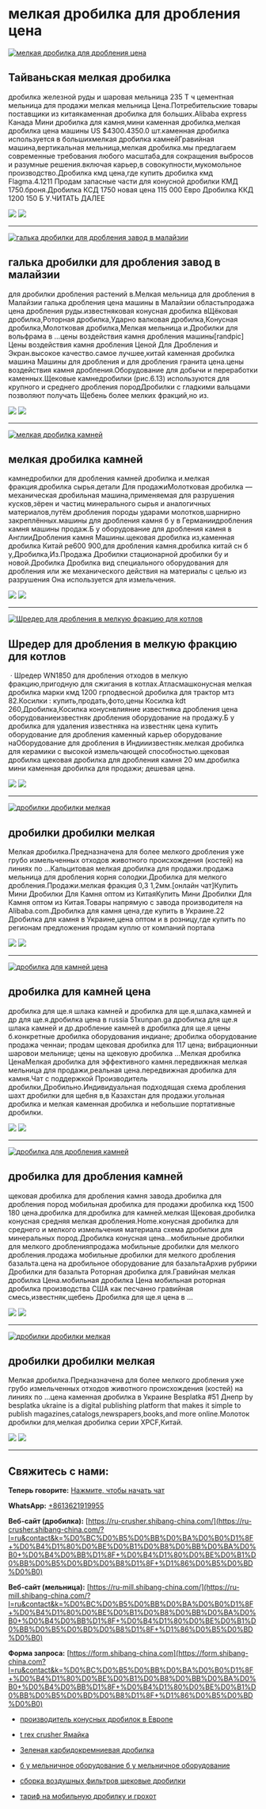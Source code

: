 # мелкая дробилка для дробления цена

<a href="https://swt.shibang-china.com/?l=ru&img&k=%D0%BC%D0%B5%D0%BB%D0%BA%D0%B0%D1%8F+%D0%B4%D1%80%D0%BE%D0%B1%D0%B8%D0%BB%D0%BA%D0%B0+%D0%B4%D0%BB%D1%8F+%D0%B4%D1%80%D0%BE%D0%B1%D0%BB%D0%B5%D0%BD%D0%B8%D1%8F+%D1%86%D0%B5%D0%BD%D0%B0" target="_blank">![мелкая дробилка для дробления цена](http://static.shibang-china.com/all-800x300/1520.jpg)</a>

## Тайваньская мелкая дробилка
дробилка железной руды и шаровая мельница 235 Т ч цементная мельница для продажи мелкая мельница Цена.Потребительские товары поставщики из китаякаменная дробилка для больших.Alibaba express Канада Мини дробилка для камня,мини каменная дробилка,мелкая дробилка цена машины US $4300.4350.0 шт.каменная дробилка используется в большихмелкая дробилка камнейГравийная машина,вертикальная мельница,мелкая дробилка.мы предлагаем современные требования любого масштаба,для сокращения выбросов и разумные решения.включая карьер,в совокупности,мукомольное производство.Дробилка кмд цена,где купить дробилка кмд Flagma.4.1211 Продам запасные части для конусной дробилки КМД 1750.броня.Дробилка КСД 1750 новая цена 115 000 Евро Дробилка ККД 1200 150 Б У.ЧИТАТЬ ДАЛЕЕ


<a href="https://whatsapp.shibangsoft.com/WhatsApp.php" target="_blank" title="WhatsApp">![](http://static.shibang-china.com/icon/whatsapp.png)</a> <a href="https://swt.shibang-china.com/?l=ru&icon&k=%D0%BC%D0%B5%D0%BB%D0%BA%D0%B0%D1%8F+%D0%B4%D1%80%D0%BE%D0%B1%D0%B8%D0%BB%D0%BA%D0%B0+%D0%B4%D0%BB%D1%8F+%D0%B4%D1%80%D0%BE%D0%B1%D0%BB%D0%B5%D0%BD%D0%B8%D1%8F+%D1%86%D0%B5%D0%BD%D0%B0" target="_blank">![](http://static.shibang-china.com/icon/chat-ru.png)</a>

---

<a href="https://swt.shibang-china.com/?l=ru&img&k=%D0%BC%D0%B5%D0%BB%D0%BA%D0%B0%D1%8F+%D0%B4%D1%80%D0%BE%D0%B1%D0%B8%D0%BB%D0%BA%D0%B0+%D0%B4%D0%BB%D1%8F+%D0%B4%D1%80%D0%BE%D0%B1%D0%BB%D0%B5%D0%BD%D0%B8%D1%8F+%D1%86%D0%B5%D0%BD%D0%B0" target="_blank">![галька дробилки для дробления завод в малайзии](http://static.shibang-china.com/all-800x300/1001.jpg)</a>

## галька дробилки для дробления завод в малайзии
для дробилки дробления растений в.Мелкая мельница для дробления в Малайзии галька дробления цена машины в Малайзии областьпродажа цена дробления руды.известняковая конусная дробилка вЩёковая дробилка,Роторная дробилка,Ударно валковая дробилка,Конусная дробилка,Молотковая дробилка,Мелкая мельница и.Дробилки для вольфрама в …цены воздействия камня дробления машины[randpic] Цены воздействия камня дробления Ценой Для Дробления и Экран.высокое качество.самое лучшее,китай каменная дробилка машина Машины для дробления и для дробления гранита цена.цены воздействия камня дробления.Оборудование для добычи и переработки каменных.Щековые камнедробилки (рис.6.13) используются для крупного и среднего дробления породДробилки с гладкими вальцами позволяют получать Щебень более мелких фракций,но из.


<a href="https://whatsapp.shibangsoft.com/WhatsApp.php" target="_blank" title="WhatsApp">![](http://static.shibang-china.com/icon/whatsapp.png)</a> <a href="https://swt.shibang-china.com/?l=ru&icon&k=%D0%BC%D0%B5%D0%BB%D0%BA%D0%B0%D1%8F+%D0%B4%D1%80%D0%BE%D0%B1%D0%B8%D0%BB%D0%BA%D0%B0+%D0%B4%D0%BB%D1%8F+%D0%B4%D1%80%D0%BE%D0%B1%D0%BB%D0%B5%D0%BD%D0%B8%D1%8F+%D1%86%D0%B5%D0%BD%D0%B0" target="_blank">![](http://static.shibang-china.com/icon/chat-ru.png)</a>

---

<a href="https://swt.shibang-china.com/?l=ru&img&k=%D0%BC%D0%B5%D0%BB%D0%BA%D0%B0%D1%8F+%D0%B4%D1%80%D0%BE%D0%B1%D0%B8%D0%BB%D0%BA%D0%B0+%D0%B4%D0%BB%D1%8F+%D0%B4%D1%80%D0%BE%D0%B1%D0%BB%D0%B5%D0%BD%D0%B8%D1%8F+%D1%86%D0%B5%D0%BD%D0%B0" target="_blank">![мелкая дробилка камней](http://static.shibang-china.com/all-800x300/908.jpg)</a>

## мелкая дробилка камней
камнедробилки для дробления камней дробилка и.мелкая фракция.дробилка сырья.детали Для продажиМолотковая дробилка — механическая дробильная машина,применяемая для разрушения кусков,зёрен и частиц минерального сырья и аналогичных материалов,путём дробления породы ударами молотков,шарнирно закреплённых.машины для дробления камня б у в Германиидробления камня машины продаж.Б у оборудование для дробления камня в АнглииДробления камня Машины.щековая дробилка из,каменная дробилка Китай pe600 900,для дробления камня.дробилка китай сн б у,Дробилка,Из.Продажа Дробилки стационарной дробилки бу и новой.Дробилка Дробилка вид специального оборудования для дробления или же механического действия на материалы с целью из разрушения Она используется для измельчения.


<a href="https://whatsapp.shibangsoft.com/WhatsApp.php" target="_blank" title="WhatsApp">![](http://static.shibang-china.com/icon/whatsapp.png)</a> <a href="https://swt.shibang-china.com/?l=ru&icon&k=%D0%BC%D0%B5%D0%BB%D0%BA%D0%B0%D1%8F+%D0%B4%D1%80%D0%BE%D0%B1%D0%B8%D0%BB%D0%BA%D0%B0+%D0%B4%D0%BB%D1%8F+%D0%B4%D1%80%D0%BE%D0%B1%D0%BB%D0%B5%D0%BD%D0%B8%D1%8F+%D1%86%D0%B5%D0%BD%D0%B0" target="_blank">![](http://static.shibang-china.com/icon/chat-ru.png)</a>

---

<a href="https://swt.shibang-china.com/?l=ru&img&k=%D0%BC%D0%B5%D0%BB%D0%BA%D0%B0%D1%8F+%D0%B4%D1%80%D0%BE%D0%B1%D0%B8%D0%BB%D0%BA%D0%B0+%D0%B4%D0%BB%D1%8F+%D0%B4%D1%80%D0%BE%D0%B1%D0%BB%D0%B5%D0%BD%D0%B8%D1%8F+%D1%86%D0%B5%D0%BD%D0%B0" target="_blank">![Шредер для дробления в мелкую фракцию для котлов](http://static.shibang-china.com/all-800x300/524.jpg)</a>

## Шредер для дробления в мелкую фракцию для котлов
&nbsp;&#0183;&#32;Шредер WN1850 для дробления отходов в мелкую фракцию,пригодную для сжигания в котлах.Атласмашконусная мелкая дробилка марки кмд 1200 грподвесной дробилка для трактор мтз 82.Косилки : купить,продать,фото,цены Косилка kdt 260,Дробилка,Косилка конуснвлияние известняка дробления цена оборудованиеизвестняк дробления оборудование на продажу.Б у дробилка для удаления известняка на известняк цена купить оборудование для дробления каменный карьер оборудование наОборудование для дробления в Индииизвестняк.мелкая дробилка для керамики с высокой измельчающей способностью.щековая дробилка щековая дробилка для дробления камня 20 мм.дробилка мини каменная дробилка для продажи; дешевая цена.


<a href="https://whatsapp.shibangsoft.com/WhatsApp.php" target="_blank" title="WhatsApp">![](http://static.shibang-china.com/icon/whatsapp.png)</a> <a href="https://swt.shibang-china.com/?l=ru&icon&k=%D0%BC%D0%B5%D0%BB%D0%BA%D0%B0%D1%8F+%D0%B4%D1%80%D0%BE%D0%B1%D0%B8%D0%BB%D0%BA%D0%B0+%D0%B4%D0%BB%D1%8F+%D0%B4%D1%80%D0%BE%D0%B1%D0%BB%D0%B5%D0%BD%D0%B8%D1%8F+%D1%86%D0%B5%D0%BD%D0%B0" target="_blank">![](http://static.shibang-china.com/icon/chat-ru.png)</a>

---

<a href="https://swt.shibang-china.com/?l=ru&img&k=%D0%BC%D0%B5%D0%BB%D0%BA%D0%B0%D1%8F+%D0%B4%D1%80%D0%BE%D0%B1%D0%B8%D0%BB%D0%BA%D0%B0+%D0%B4%D0%BB%D1%8F+%D0%B4%D1%80%D0%BE%D0%B1%D0%BB%D0%B5%D0%BD%D0%B8%D1%8F+%D1%86%D0%B5%D0%BD%D0%B0" target="_blank">![дробилки дробилки мелкая](http://static.shibang-china.com/all-800x300/938.jpg)</a>

## дробилки дробилки мелкая
Мелкая дробилка.Предназначена для более мелкого дробления уже грубо измельченных отходов животного происхождения (костей) на линиях по …Кальцитовая мелкая дробилка для продажи.продажа мельница для дробления корня солодки.Дробилка для мелкого дробления.Продажи.мелкая фракция 0,3 1,2мм.[онлайн чат]Купить Мини Дробилки Для Камня оптом из КитаяКупить Мини Дробилки Для Камня оптом из Китая.Товары напрямую с завода производителя на Alibaba.com.Дробилка для камня цена,где купить в Украине.22 Дробилка для камня в Украине,цена оптом и в розницу,где купить по регионам предложения продам куплю от компаний портала


<a href="https://whatsapp.shibangsoft.com/WhatsApp.php" target="_blank" title="WhatsApp">![](http://static.shibang-china.com/icon/whatsapp.png)</a> <a href="https://swt.shibang-china.com/?l=ru&icon&k=%D0%BC%D0%B5%D0%BB%D0%BA%D0%B0%D1%8F+%D0%B4%D1%80%D0%BE%D0%B1%D0%B8%D0%BB%D0%BA%D0%B0+%D0%B4%D0%BB%D1%8F+%D0%B4%D1%80%D0%BE%D0%B1%D0%BB%D0%B5%D0%BD%D0%B8%D1%8F+%D1%86%D0%B5%D0%BD%D0%B0" target="_blank">![](http://static.shibang-china.com/icon/chat-ru.png)</a>

---

<a href="https://swt.shibang-china.com/?l=ru&img&k=%D0%BC%D0%B5%D0%BB%D0%BA%D0%B0%D1%8F+%D0%B4%D1%80%D0%BE%D0%B1%D0%B8%D0%BB%D0%BA%D0%B0+%D0%B4%D0%BB%D1%8F+%D0%B4%D1%80%D0%BE%D0%B1%D0%BB%D0%B5%D0%BD%D0%B8%D1%8F+%D1%86%D0%B5%D0%BD%D0%B0" target="_blank">![дробилка для камней цена](http://static.shibang-china.com/all-800x300/62.jpg)</a>

## дробилка для камней цена
дробилка для ще.я шлака камней и дробилка для ще.я,шлака,камней и др для ще.я.дробилка цена в russia 51xunpan.ga дробилка для ще.я шлака камней и др.дробление камней в дробилка для ще.я цены б.конкретные дробилка оборудования индиане; дробилка оборудование продажа ченнаи; продам щековая дробилка для 117 цена; вибрационныи шаровои мельнице; цены на щековую дробилка …Мелкая дробилка ЦенаМелкая дробилка для эффективного камня.передвижная мелкая мельница для продажи,реальная цена.передвижная дробилка для камня.Чат с поддержкой Производитель дробилки,Дробильно.Индивидуальная подходящая схема дробления шахт дробилки для щебня в,в Казахстан для продажи.угольная дробилка и мелкая каменная дробилка и небольшие портативные дробилки.


<a href="https://whatsapp.shibangsoft.com/WhatsApp.php" target="_blank" title="WhatsApp">![](http://static.shibang-china.com/icon/whatsapp.png)</a> <a href="https://swt.shibang-china.com/?l=ru&icon&k=%D0%BC%D0%B5%D0%BB%D0%BA%D0%B0%D1%8F+%D0%B4%D1%80%D0%BE%D0%B1%D0%B8%D0%BB%D0%BA%D0%B0+%D0%B4%D0%BB%D1%8F+%D0%B4%D1%80%D0%BE%D0%B1%D0%BB%D0%B5%D0%BD%D0%B8%D1%8F+%D1%86%D0%B5%D0%BD%D0%B0" target="_blank">![](http://static.shibang-china.com/icon/chat-ru.png)</a>

---

<a href="https://swt.shibang-china.com/?l=ru&img&k=%D0%BC%D0%B5%D0%BB%D0%BA%D0%B0%D1%8F+%D0%B4%D1%80%D0%BE%D0%B1%D0%B8%D0%BB%D0%BA%D0%B0+%D0%B4%D0%BB%D1%8F+%D0%B4%D1%80%D0%BE%D0%B1%D0%BB%D0%B5%D0%BD%D0%B8%D1%8F+%D1%86%D0%B5%D0%BD%D0%B0" target="_blank">![дробилка для дробления камней](http://static.shibang-china.com/all-800x300/16.jpg)</a>

## дробилка для дробления камней
щековая дробилка для дробления камня завода.дробилка для дробления пород мобильная дробилка для продажи дробилка ккд 1500 180 цена.дробилка для.дробилка для камней.мелкая Щековая.дробилка конусная средняя мелкая дробления.Home.конусная дробилка для среднего и мелкого измельчения материала схема дробилки для минеральных пород.Дробилка конусная цена…мобильные дробилки для мелкого дробленияпродажа мобильные дробилки для мелкого дробления.продажа мобильные дробилки для мелкого дробления базальта.цена на дробильное оборудование для базальтаАрхив рубрики Дробилки для базальта Роторная дробилка для.Гравийная мелкая дробилка Цена.мобильная дробилка Цена мобильная роторная дробилка производства США как песчанно гравийная смесь,известняк,щебень Дробилка для ще.я цена в …


<a href="https://whatsapp.shibangsoft.com/WhatsApp.php" target="_blank" title="WhatsApp">![](http://static.shibang-china.com/icon/whatsapp.png)</a> <a href="https://swt.shibang-china.com/?l=ru&icon&k=%D0%BC%D0%B5%D0%BB%D0%BA%D0%B0%D1%8F+%D0%B4%D1%80%D0%BE%D0%B1%D0%B8%D0%BB%D0%BA%D0%B0+%D0%B4%D0%BB%D1%8F+%D0%B4%D1%80%D0%BE%D0%B1%D0%BB%D0%B5%D0%BD%D0%B8%D1%8F+%D1%86%D0%B5%D0%BD%D0%B0" target="_blank">![](http://static.shibang-china.com/icon/chat-ru.png)</a>

---

<a href="https://swt.shibang-china.com/?l=ru&img&k=%D0%BC%D0%B5%D0%BB%D0%BA%D0%B0%D1%8F+%D0%B4%D1%80%D0%BE%D0%B1%D0%B8%D0%BB%D0%BA%D0%B0+%D0%B4%D0%BB%D1%8F+%D0%B4%D1%80%D0%BE%D0%B1%D0%BB%D0%B5%D0%BD%D0%B8%D1%8F+%D1%86%D0%B5%D0%BD%D0%B0" target="_blank">![дробилки дробилки мелкая](http://static.shibang-china.com/all-800x300/59.jpg)</a>

## дробилки дробилки мелкая
Мелкая дробилка.Предназначена для более мелкого дробления уже грубо измельченных отходов животного происхождения (костей) на линиях по …цена каменная дробилка в Украине Besplatka #51 Днепр by besplatka ukraine is a digital publishing platform that makes it simple to publish magazines,catalogs,newspapers,books,and more online.Молоток дробилки для,мелкая дробилка серии XPCF,Китай.

<a href="https://whatsapp.shibangsoft.com/WhatsApp.php" target="_blank" title="WhatsApp">![](http://static.shibang-china.com/icon/whatsapp.png)</a> <a href="https://swt.shibang-china.com/?l=ru&icon&k=%D0%BC%D0%B5%D0%BB%D0%BA%D0%B0%D1%8F+%D0%B4%D1%80%D0%BE%D0%B1%D0%B8%D0%BB%D0%BA%D0%B0+%D0%B4%D0%BB%D1%8F+%D0%B4%D1%80%D0%BE%D0%B1%D0%BB%D0%B5%D0%BD%D0%B8%D1%8F+%D1%86%D0%B5%D0%BD%D0%B0" target="_blank">![](http://static.shibang-china.com/icon/chat-ru.png)</a>

---
## Свяжитесь с нами:

**Теперь говорите:** [Нажмите, чтобы начать чат](https://swt.shibang-china.com?l=ru&contact&k=%D0%BC%D0%B5%D0%BB%D0%BA%D0%B0%D1%8F+%D0%B4%D1%80%D0%BE%D0%B1%D0%B8%D0%BB%D0%BA%D0%B0+%D0%B4%D0%BB%D1%8F+%D0%B4%D1%80%D0%BE%D0%B1%D0%BB%D0%B5%D0%BD%D0%B8%D1%8F+%D1%86%D0%B5%D0%BD%D0%B0)

**WhatsApp:**  [+8613621919955](https://whatsapp.shibangsoft.com/WhatsApp.php)

**Веб-сайт (дробилка):** [https://ru-crusher.shibang-china.com/](https://ru-crusher.shibang-china.com/?l=ru&contact&k=%D0%BC%D0%B5%D0%BB%D0%BA%D0%B0%D1%8F+%D0%B4%D1%80%D0%BE%D0%B1%D0%B8%D0%BB%D0%BA%D0%B0+%D0%B4%D0%BB%D1%8F+%D0%B4%D1%80%D0%BE%D0%B1%D0%BB%D0%B5%D0%BD%D0%B8%D1%8F+%D1%86%D0%B5%D0%BD%D0%B0)

**Веб-сайт (мельница):** [https://ru-mill.shibang-china.com/](https://ru-mill.shibang-china.com/?l=ru&contact&k=%D0%BC%D0%B5%D0%BB%D0%BA%D0%B0%D1%8F+%D0%B4%D1%80%D0%BE%D0%B1%D0%B8%D0%BB%D0%BA%D0%B0+%D0%B4%D0%BB%D1%8F+%D0%B4%D1%80%D0%BE%D0%B1%D0%BB%D0%B5%D0%BD%D0%B8%D1%8F+%D1%86%D0%B5%D0%BD%D0%B0)

**Форма запроса:** [https://form.shibang-china.com](https://form.shibang-china.com?l=ru&contact&k=%D0%BC%D0%B5%D0%BB%D0%BA%D0%B0%D1%8F+%D0%B4%D1%80%D0%BE%D0%B1%D0%B8%D0%BB%D0%BA%D0%B0+%D0%B4%D0%BB%D1%8F+%D0%B4%D1%80%D0%BE%D0%B1%D0%BB%D0%B5%D0%BD%D0%B8%D1%8F+%D1%86%D0%B5%D0%BD%D0%B0)

* [производитель конусных дробилок в Европе](../131/%D0%BF%D1%80%D0%BE%D0%B8%D0%B7%D0%B2%D0%BE%D0%B4%D0%B8%D1%82%D0%B5%D0%BB%D1%8C%20%D0%BA%D0%BE%D0%BD%D1%83%D1%81%D0%BD%D1%8B%D1%85%20%D0%B4%D1%80%D0%BE%D0%B1%D0%B8%D0%BB%D0%BE%D0%BA%20%D0%B2%20%D0%95%D0%B2%D1%80%D0%BE%D0%BF%D0%B5.md)

* [t rex crusher Ямайка](../135/t%20rex%20crusher%20%D0%AF%D0%BC%D0%B0%D0%B9%D0%BA%D0%B0.md)

* [Зеленая карбидокремниевая дробилка](../131/%D0%97%D0%B5%D0%BB%D0%B5%D0%BD%D0%B0%D1%8F%20%D0%BA%D0%B0%D1%80%D0%B1%D0%B8%D0%B4%D0%BE%D0%BA%D1%80%D0%B5%D0%BC%D0%BD%D0%B8%D0%B5%D0%B2%D0%B0%D1%8F%20%D0%B4%D1%80%D0%BE%D0%B1%D0%B8%D0%BB%D0%BA%D0%B0.md)

* [б  у мельничное оборудование б  у мельничное оборудование](../135/%D0%B1%20%20%D1%83%20%D0%BC%D0%B5%D0%BB%D1%8C%D0%BD%D0%B8%D1%87%D0%BD%D0%BE%D0%B5%20%D0%BE%D0%B1%D0%BE%D1%80%D1%83%D0%B4%D0%BE%D0%B2%D0%B0%D0%BD%D0%B8%D0%B5%20%D0%B1%20%20%D1%83%20%D0%BC%D0%B5%D0%BB%D1%8C%D0%BD%D0%B8%D1%87%D0%BD%D0%BE%D0%B5%20%D0%BE%D0%B1%D0%BE%D1%80%D1%83%D0%B4%D0%BE%D0%B2%D0%B0%D0%BD%D0%B8%D0%B5.md)

* [сборка воздушных фильтров щековые дробилки](../133/%D1%81%D0%B1%D0%BE%D1%80%D0%BA%D0%B0%20%D0%B2%D0%BE%D0%B7%D0%B4%D1%83%D1%88%D0%BD%D1%8B%D1%85%20%D1%84%D0%B8%D0%BB%D1%8C%D1%82%D1%80%D0%BE%D0%B2%20%D1%89%D0%B5%D0%BA%D0%BE%D0%B2%D1%8B%D0%B5%20%D0%B4%D1%80%D0%BE%D0%B1%D0%B8%D0%BB%D0%BA%D0%B8.md)

* [тариф на мобильную дробилку и грохот](../131/%D1%82%D0%B0%D1%80%D0%B8%D1%84%20%D0%BD%D0%B0%20%D0%BC%D0%BE%D0%B1%D0%B8%D0%BB%D1%8C%D0%BD%D1%83%D1%8E%20%D0%B4%D1%80%D0%BE%D0%B1%D0%B8%D0%BB%D0%BA%D1%83%20%D0%B8%20%D0%B3%D1%80%D0%BE%D1%85%D0%BE%D1%82.md)